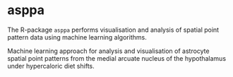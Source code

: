 # asppa
The R-package `asppa` performs visualisation and analysis of spatial point pattern data using machine learning algorithms.


Machine learning approach for analysis and visualisation of astrocyte spatial point patterns from the medial arcuate nucleus of the hypothalamus under hypercaloric diet shifts.
